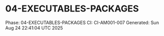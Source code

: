 # 04-EXECUTABLES-PACKAGES
Phase: 04-EXECUTABLES-PACKAGES
CI: CI-AM001-007
Generated: Sun Aug 24 22:41:04 UTC 2025
